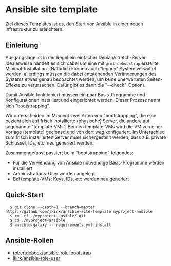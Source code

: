# Ansible site template

Ziel dieses Templates ist es, den Start von Ansible in einer neuen Infrastruktur zu erleichtern.

## Einleitung

Ausgangslage ist in der Regel ein einfacher Debian/stretch-Server. Idealerweise handelt es sich dabei um eine mit `grml-deboostrap` erstellte Minimal-Installation.
(Natürlich können auch "legacy" System verwaltet werden, allerdings müssen die dabei entstehenden Veränderungen des Systems etwas genau beobachtet werden, um keine unerwarteten Seiten-Effekte zu verursachen.
Dafür gibt es dann die "--check"-Option).

Damit Ansible funktioniert müssen ein paar Basis-Programme und Konfigurationen installiert und eingerichtet werden. Dieser Prozess nennt sich "bootstrapping".

Wir unterscheiden im Moment zwei Arten von "bootstrapping", die eine bezieht sich auf frisch installierte (physische) Server, die andere auf sogenannte "template-VMs".
Bei den template-VMs wird die VM von einer Vorlage (template) gecloned und von dort weg konfiguriert.
Im Unterschied zum frisch installierten Server muss sichergestellt werden, dass z.B. private Schlüssel, IDs, etc. neu generiert werden.

Zusammengefasst passiert beim "bootstrapping" folgendes:

* Für die Verwendung von Ansible notwendige Basis-Programme werden installiert
* Administrations-User werden angelegt
* Bei template-VMs: Keys, IDs, etc werden neu generiert

## Quick-Start

```
  $ git clone --depth=1 --branch=master https://github.com/jkirk/ansible-site-template myproject-ansible
  $ rm -rf ./myproject-ansible/.git
  $ cd ./myproject-ansible
  $ ansible-galaxy -r requirements.yml install
```

## Ansible-Rollen

* [robertdebock/ansible-role-bootstrap](https://github.com/robertdebock/ansible-role-bootstrap)
* [jkirk/ansible-role-user](https://github.com/jkirk/ansible-role-user)
